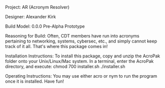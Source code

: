 Project:			AR (Acronym Resolver)

Designer:			Alexander Kirk

Build Model:			0.0.0 Pre-Alpha Prototype

Reasoning for Build:		Often, CDT members have run into acronyms pertaining to networking, systems, cybersec, etc., 
				and simply cannot keep track of it all.  That's where this package comes in!

Installation Instructions:	To install this package, copy and unzip the AcroPak folder onto your Unix/Linux/Mac system.
				In a terminal, enter the AcroPak directory, and execute:
					chmod 700 installer.sh
					./installer.sh

Operating Instructions:		You may use either acro or nym to run the program once it is installed.
				Have fun!
